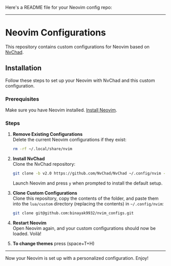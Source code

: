 Here's a README file for your Neovim config repo:

---

# Neovim Configurations

This repository contains custom configurations for Neovim based on [NvChad](https://github.com/NvChad/NvChad).

## Installation

Follow these steps to set up your Neovim with NvChad and this custom configuration.

### Prerequisites

Make sure you have Neovim installed. [Install Neovim](https://github.com/neovim/neovim/wiki/Installing-Neovim).

### Steps

1. **Remove Existing Configurations**  
   Delete the current Neovim configurations if they exist:
   ```bash
   rm -rf ~/.local/share/nvim
   ```

2. **Install NvChad**  
   Clone the NvChad repository:
   ```bash
   git clone -b v2.0 https://github.com/NvChad/NvChad ~/.config/nvim --depth 1
   ```
   Launch Neovim and press `y` when prompted to install the default setup.

3. **Clone Custom Configurations**  
   Clone this repository, copy the contents of the folder, and paste them into the `lua/custom` directory (replacing the contents) in `~/.config/nvim`:
   ```bash
   git clone git@github.com:binayak9932/nvim_configs.git
   ```

4. **Restart Neovim**  
   Open Neovim again, and your custom configurations should now be loaded. Voilà!

4. **To change themes**
   press (space+T+H)
   

---

Now your Neovim is set up with a personalized configuration. Enjoy!
